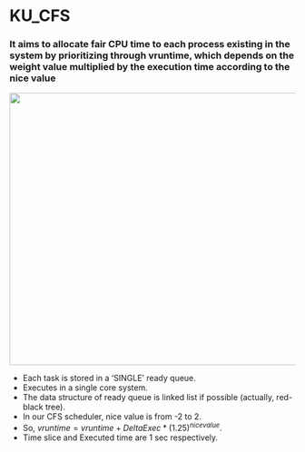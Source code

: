 # KU_CFS

### It aims to allocate fair CPU time to each process existing in the system by prioritizing through vruntime, which depends on the weight value multiplied by the execution time according to the nice value

<img src="https://github.com/alswlsghd320/KU_OS/blob/main/images/ku_cfs.png" width="640" height="480">


- Each task is stored in a ‘SINGLE’ ready queue.
- Executes in a single core system.
- The data structure of ready queue is linked list if possible (actually, red-black tree).
- In our CFS scheduler, nice value is from -2 to 2. 
- So, $vruntime = vruntime+DeltaExec*(1.25)^{nice value}$.
- Time slice and Executed time are 1 sec respectively.
